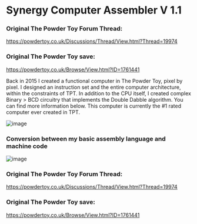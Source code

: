 # Synergy Computer Assembler V 1.1
### Original The Powder Toy Forum Thread:
https://powdertoy.co.uk/Discussions/Thread/View.html?Thread=19974
### Original The Powder Toy save:
https://powdertoy.co.uk/Browse/View.html?ID=1761441

Back in 2015 I created a functional computer in The Powder Toy, pixel by pixel. I designed an instruction set and
the entire computer architecture, within the constraints of TPT. In addition to the CPU itself, I created complex
Binary > BCD circuitry that implements the Double Dabble algorithm. You can find more information below. This computer
is currently the #1 rated computer ever created in TPT.

![image](https://github.com/user-attachments/assets/93c80d00-4e6e-498b-bc75-d51e833367ca)

### Conversion between my basic assembly language and machine code
![image](https://github.com/user-attachments/assets/6532f4f7-6c6d-48e9-a43c-a068b3771259)

### Original The Powder Toy Forum Thread:
https://powdertoy.co.uk/Discussions/Thread/View.html?Thread=19974
### Original The Powder Toy save:
https://powdertoy.co.uk/Browse/View.html?ID=1761441


